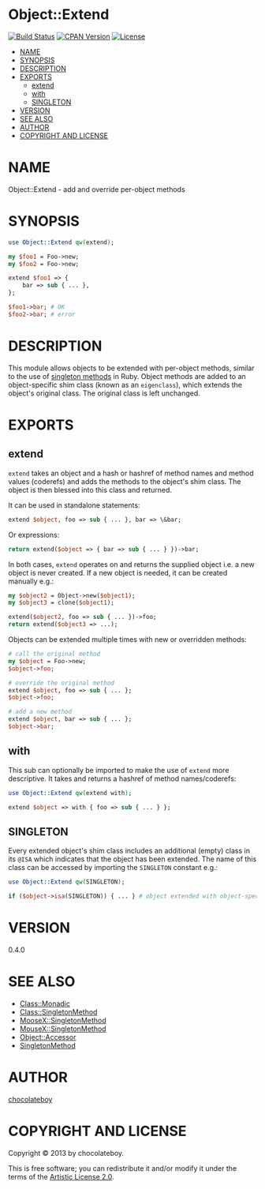 # Object::Extend

[![Build Status](https://secure.travis-ci.org/chocolateboy/Object-Extend.svg)](http://travis-ci.org/chocolateboy/Object-Extend)
[![CPAN Version](https://badge.fury.io/pl/Object-Extend.svg)](http://badge.fury.io/pl/Object-Extend)
[![License](https://img.shields.io/badge/license-artistic-blue.svg)](https://github.com/chocolateboy/Object-Extend/blob/master/LICENSE.md)

<!-- START doctoc generated TOC please keep comment here to allow auto update -->
<!-- DON'T EDIT THIS SECTION, INSTEAD RE-RUN doctoc TO UPDATE -->

- [NAME](#name)
- [SYNOPSIS](#synopsis)
- [DESCRIPTION](#description)
- [EXPORTS](#exports)
  - [extend](#extend)
  - [with](#with)
  - [SINGLETON](#singleton)
- [VERSION](#version)
- [SEE ALSO](#see-also)
- [AUTHOR](#author)
- [COPYRIGHT AND LICENSE](#copyright-and-license)

<!-- END doctoc generated TOC please keep comment here to allow auto update -->

# NAME

Object::Extend - add and override per-object methods

# SYNOPSIS

```perl
use Object::Extend qw(extend);

my $foo1 = Foo->new;
my $foo2 = Foo->new;

extend $foo1 => {
    bar => sub { ... },
};

$foo1->bar; # OK
$foo2->bar; # error
```

# DESCRIPTION

This module allows objects to be extended with per-object methods, similar to the use of
[singleton methods](http://madebydna.com/all/code/2011/06/24/eigenclasses-demystified.html)
in Ruby. Object methods are added to an object-specific shim class (known as an `eigenclass`),
which extends the object's original class. The original class is left unchanged.

# EXPORTS

## extend

`extend` takes an object and a hash or hashref of method names and method values (coderefs) and adds
the methods to the object's shim class. The object is then blessed into this class and returned.

It can be used in standalone statements:

```perl
extend $object, foo => sub { ... }, bar => \&bar;
```

Or expressions:

```perl
return extend($object => { bar => sub { ... } })->bar;
```

In both cases, `extend` operates on and returns the supplied object i.e. a new object is never created.
If a new object is needed, it can be created manually e.g.:

```perl
my $object2 = Object->new($object1);
my $object3 = clone($object1);

extend($object2, foo => sub { ... })->foo;
return extend($object3 => ...);
```

Objects can be extended multiple times with new or overridden methods:

```perl
# call the original method
my $object = Foo->new;
$object->foo;

# override the original method
extend $object, foo => sub { ... };
$object->foo;

# add a new method
extend $object, bar => sub { ... };
$object->bar;
```

## with

This sub can optionally be imported to make the use of `extend` more descriptive. It takes and
returns a hashref of method names/coderefs:

```perl
use Object::Extend qw(extend with);

extend $object => with { foo => sub { ... } };
```

## SINGLETON

Every extended object's shim class includes an additional (empty) class in its `@ISA` which indicates
that the object has been extended. The name of this class can be accessed by importing the `SINGLETON`
constant e.g.:

```perl
use Object::Extend qw(SINGLETON);

if ($object->isa(SINGLETON)) { ... } # object extended with object-specific methods
```

# VERSION

0.4.0

# SEE ALSO

* [Class::Monadic](http://search.cpan.org/perldoc?Class::Monadic)
* [Class::SingletonMethod](http://search.cpan.org/perldoc?Class::SingletonMethod)
* [MooseX::SingletonMethod](http://search.cpan.org/perldoc?MooseX::SingletonMethod)
* [MouseX::SingletonMethod](http://search.cpan.org/perldoc?MouseX::SingletonMethod)
* [Object::Accessor](http://search.cpan.org/perldoc?Object::Accessor)
* [SingletonMethod](https://github.com/tom-lpsd/p5-singleton-method)

# AUTHOR

[chocolateboy](mailto:chocolate@cpan.org)

# COPYRIGHT AND LICENSE

Copyright © 2013 by chocolateboy.

This is free software; you can redistribute it and/or modify it under the terms of the
[Artistic License 2.0](http://www.opensource.org/licenses/artistic-license-2.0.php).
